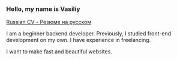 ### Hello, my name is Vasiliy

[Russian CV - Резюме на русском](./misc/Backend.pdf)

I am a beginner backend developer.
Previously, I studied front-end development on my own. I have experience in freelancing. 

I want to make fast and beautiful websites.
<!--
**DrVeles/drveles** is a ✨ _special_ ✨ repository because its `README.md` (this file) appears on your GitHub profile.

Here are some ideas to get you started:

- 🔭 I’m currently working on ...
- 🌱 I’m currently learning ...
- 👯 I’m looking to collaborate on ...
- 🤔 I’m looking for help with ...
- 💬 Ask me about ...
- 📫 How to reach me: ...
- 😄 Pronouns: ...
- ⚡ Fun fact: ...
-->
